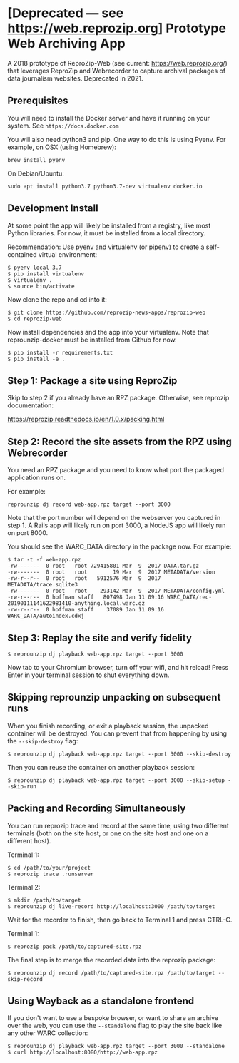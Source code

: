 # [Deprecated — see https://web.reprozip.org] Prototype Web Archiving App

A 2018 prototype of ReproZip-Web (see current: https://web.reprozip.org/) that leverages ReproZip and Webrecorder to capture archival packages of data journalism websites. Deprecated in 2021.

## Prerequisites

You will need to install the Docker server and have it running on your system. See `https://docs.docker.com`

You will also need python3 and pip. One way to do this is using Pyenv. For example, on OSX (using Homebrew):

```
brew install pyenv
```

On Debian/Ubuntu:

```
sudo apt install python3.7 python3.7-dev virtualenv docker.io
```

## Development Install

At some point the app will likely be installed from a registry, like most Python libraries. For now, it must be
installed from a local directory.

Recommendation: Use pyenv and virtualenv (or pipenv) to create a self-contained virtual environment:

```
$ pyenv local 3.7
$ pip install virtualenv
$ virtualenv .
$ source bin/activate
```

Now clone the repo and cd into it:

```
$ git clone https://github.com/reprozip-news-apps/reprozip-web
$ cd reprozip-web
```

Now install dependencies and the app into your virtualenv. Note that reprounzip-docker must be installed from
Github for now.

```
$ pip install -r requirements.txt
$ pip install -e .
```

## Step 1: Package a site using ReproZip

Skip to step 2 if you already have an RPZ package. Otherwise, see reprozip documentation:

https://reprozip.readthedocs.io/en/1.0.x/packing.html

## Step 2: Record the site assets from the RPZ using Webrecorder

You need an RPZ package and you need to know what port the packaged application runs on.

For example:

```
reprounzip dj record web-app.rpz target --port 3000
```

Note that the port number will depend on the webserver you captured in step 1. A Rails app
will likely run on port 3000, a NodeJS app will likely run on port 8000.

You should see the WARC_DATA directory in the package now. For example:

```
$ tar -t -f web-app.rpz
-rw-------  0 root   root 729415801 Mar  9  2017 DATA.tar.gz
-rw-------  0 root   root        19 Mar  9  2017 METADATA/version
-rw-r--r--  0 root   root   5912576 Mar  9  2017 METADATA/trace.sqlite3
-rw-------  0 root   root    293142 Mar  9  2017 METADATA/config.yml
-rw-r--r--  0 hoffman staff   807498 Jan 11 09:16 WARC_DATA/rec-20190111141622981410-anything.local.warc.gz
-rw-r--r--  0 hoffman staff    37089 Jan 11 09:16 WARC_DATA/autoindex.cdxj
```

## Step 3: Replay the site and verify fidelity

```
$ reprounzip dj playback web-app.rpz target --port 3000
```

Now tab to your Chromium browser, turn off your wifi, and hit reload! Press Enter in your terminal session to
shut everything down.

## Skipping reprounzip unpacking on subsequent runs

When you finish recording, or exit a playback session, the unpacked container will be destroyed. You can prevent
that from happening by using the `--skip-destroy` flag:

```
$ reprounzip dj playback web-app.rpz target --port 3000 --skip-destroy
```

Then you can reuse the container on another playback session:

```
$ reprounzip dj playback web-app.rpz target --port 3000 --skip-setup --skip-run
```

## Packing and Recording Simultaneously

You can run reprozip trace and record at the same time, using two different terminals
(both on the site host, or one on the site host and one on a different host).

Terminal 1:

```
$ cd /path/to/your/project
$ reprozip trace .runserver
```

Terminal 2:

```
$ mkdir /path/to/target
$ reprounzip dj live-record http://localhost:3000 /path/to/target
```

Wait for the recorder to finish, then go back to Terminal 1 and press CTRL-C.

Terminal 1:

```
$ reprozip pack /path/to/captured-site.rpz
```

The final step is to merge the recorded data into the reprozip package:

```
$ reprounzip dj record /path/to/captured-site.rpz /path/to/target --skip-record
```

## Using Wayback as a standalone frontend

If you don't want to use a bespoke browser, or want to share an archive over the web,
you can use the `--standalone` flag to play the site back like any other WARC collection:

```
$ reprounzip dj playback web-app.rpz target --port 3000 --standalone
$ curl http://localhost:8080/http://web-app.rpz
```

